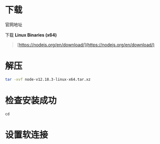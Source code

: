 # 下载 

官网地址

下载 ****Linux Binaries (x64)****

> [https://nodejs.org/en/download/](https://nodejs.org/en/download/)

# 解压

```bash
tar -xvf node-v12.18.3-linux-x64.tar.xz
```

# 检查安装成功

```
cd 
```



# 设置软连接




